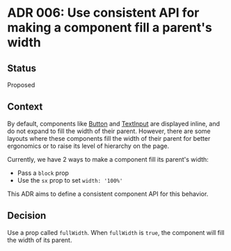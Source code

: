 # ADR 006: Use consistent API for making a component fill a parent's width

## Status

Proposed

## Context

By default, components like [Button](https://primer.style/react/Button) and [TextInput](https://primer.style/react/TextInput) are displayed inline, and do not expand to fill the width of their parent. However, there are some layouts where these components fill the width of their parent for better ergonomics or to raise its level of hierarchy on the page.

Currently, we have 2 ways to make a component fill its parent's width:

- Pass a `block` prop
- Use the `sx` prop to set `width: '100%'`

This ADR aims to define a consistent component API for this behavior.

## Decision

Use a prop called `fullWidth`. When `fullWidth` is `true`, the component will fill the width of its parent.
